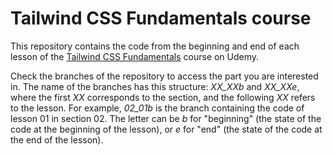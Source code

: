# Tailwind CSS Fundamentals course

This repository contains the code from the beginning and end of each lesson of the [Tailwind CSS Fundamentals](https://www.udemy.com/course/tailwind-css-fundamentals) course on Udemy.

Check the branches of the repository to access the part you are interested in. The name of the branches has this structure: _XX_XXb_ and _XX_XXe_, where the first _XX_ corresponds to the section, and the following _XX_ refers to the lesson. For example, _02_01b_ is the branch containing the code of lesson 01 in section 02. The letter can be _b_ for "beginning" (the state of the code at the beginning of the lesson), or _e_ for "end" (the state of the code at the end of the lesson).
